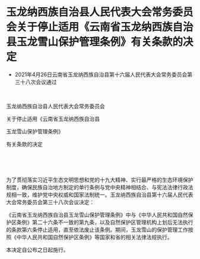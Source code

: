 # 玉龙纳西族自治县人民代表大会常务委员会关于停止适用《云南省玉龙纳西族自治县玉龙雪山保护管理条例》有关条款的决定

- 2021年4月26日云南省玉龙纳西族自治县第十六届人民代表大会常务委员会第三十八次会议通过

<!-- INFO END -->

​

玉龙纳西族自治县人民代表大会常务委员会

关于停止适用《云南省玉龙纳西族自治县

玉龙雪山保护管理条例》

有关条款的决定

​

​

为了贯彻落实习近平生态文明思想和党的十九大精神、实行最严格的生态环境保护制度，确保民族自治地方制定的单行条例与党中央精神相结合、与宪法法律行政法规相一致，维护党中央权威和国家法制统一。玉龙纳西族自治县第十六届人民代表大会常务委员会第三十八次会议决定：

《云南省玉龙纳西族自治县玉龙雪山保护管理条例》中与《中华人民共和国自然保护区条例》第二十六条不一致的第九条，以及自然保护区管理机构上划后无法执行的条款第六条停止适用，直至依法废止该条例。期间，玉龙雪山的保护管理工作按照《中华人民共和国自然保护区条例》等国家和省的相关法律法规执行。

本决定自公布之日起施行。
